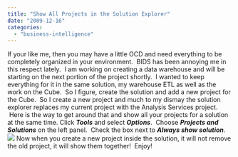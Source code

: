 ```yaml
---
title: "Show All Projects in the Solution Explorer"
date: "2009-12-16"
categories: 
  - "business-intelligence"
---
```


If your like me, then you may have a little OCD and need everything to be completely organized in your environment.  BIDS has been annoying me in this respect lately.  I am working on creating a data warehouse and will be starting on the next portion of the project shortly.  I wanted to keep everything for it in the same solution, my warehouse ETL as well as the work on the Cube.  So I figure, create the solution and add a new project for the Cube.  So I create a new project and much to my dismay the solution explorer replaces my current project with the Analysis Services project.  Here is the way to get around that and show all your projects for a solution at the same time. Click **_Tools_** and select **_Options_**.  Choose **_Projects and Solutions_** on the left panel.  Check the box next to **_Always show solution_**. ![](https://images.bradleyschacht.com/wp-content/uploads/2011/12/AlwaysShowSolution.png) Now when you create a new project inside the solution, it will not remove the old project, it will show them together!  Enjoy!
